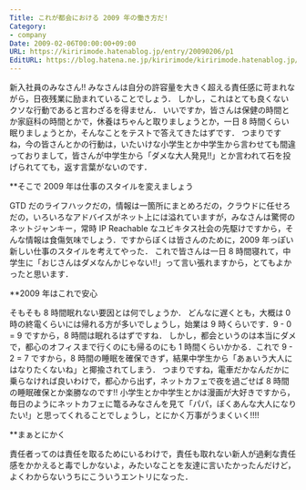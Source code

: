 ```yaml
---
Title: これが都会における 2009 年の働き方だ!
Category:
- company
Date: 2009-02-06T00:00:00+09:00
URL: https://kiririmode.hatenablog.jp/entry/20090206/p1
EditURL: https://blog.hatena.ne.jp/kiririmode/kiririmode.hatenablog.jp/atom/entry/8454420450078213481
---
```



新入社員のみなさん!! 
みなさんは自分の許容量を大きく超える責任感に苛まれながら，日夜残業に励まれていることでしょう．
しかし，これはとても良くないクソな行動であると言わざるを得ません．
いいですか，皆さんは保健の時間とか家庭科の時間とかで，休養はちゃんと取りましょうとか，一日 8 時間くらい眠りましょうとか，そんなことをテストで答えてきたはずです．
つまりですね，今の皆さんとかの行動は，いたいけな小学生とか中学生から言わせても間違っておりまして，皆さんが中学生から「ダメな大人発見!!」とか言われて石を投げられてても，返す言葉がないのです．

**そこで 2009 年は仕事のスタイルを変えましょう

GTD だのライフハックだの，情報は一箇所にまとめろだの，クラウドに任せろだの，いろいろなアドバイスがネット上には溢れていますが，みなさんは驚愕のネットジャンキー，常時 IP Reachable なユビキタス社会の先駆けですから，そんな情報は食傷気味でしょう．ですからぼくは皆さんのために，2009 年っぽい新しい仕事のスタイルを考えてやった．
これで皆さんは一日 8 時間寝れて，中学生に「おじさんはダメなんかじゃない!!」って言い張れますから，とてもよかったと思います．

**2009 年はこれで安心

そもそも 8 時間眠れない要因とは何でしょうか．
どんなに遅くとも，大概は 0 時の終電くらいには帰れる方が多いでしょうし，始業は 9 時くらいです．9 - 0 = 9 ですから，8 時間は眠れるはずですね．
しかし，都会というのは本当にダメで，都心のオフィスまで行くのにも帰るのにも 1 時間くらいかかる．これで 9 - 2 = 7 ですから，8 時間の睡眠を確保できず，結果中学生から「あぁいう大人にはなりたくないね」と揶揄されてしまう．
つまりですね，電車だかなんだかに乗らなければ良いわけで，都心から出ず，ネットカフェで夜を過ごせば 8 時間の睡眠確保とか楽勝なのです!!
小学生とか中学生とかは漫画が大好きですから，毎日のようにネットカフェに篭るみなさんを見て「パパ，ぼくあんな大人になりたい!」と思ってくれることでしょうし，とにかく万事がうまくいく!!!!

**まぁとにかく

責任者ってのは責任を取るためにいるわけで，責任も取れない新人が過剰な責任感をかかえると毒でしかないよ，みたいなことを友達に言いたかったんだけど，よくわからないうちにこういうエントリになった．
